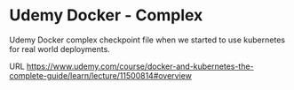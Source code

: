 # Udemy Docker - Complex

Udemy Docker complex checkpoint file when we started to use kubernetes for real world deployments.

URL https://www.udemy.com/course/docker-and-kubernetes-the-complete-guide/learn/lecture/11500814#overview 

